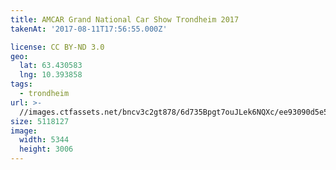 ```yaml
---
title: AMCAR Grand National Car Show Trondheim 2017
takenAt: '2017-08-11T17:56:55.000Z'

license: CC BY-ND 3.0
geo:
  lat: 63.430583
  lng: 10.393858
tags:
  - trondheim
url: >-
  //images.ctfassets.net/bncv3c2gt878/6d735Bpgt7ouJLek6NQXc/ee93090d5e5330e1e3dd391d5d2e5843/amcar-grand-national-car-show-trondheim-2017_36339890642_o
size: 5118127
image:
  width: 5344
  height: 3006
---
```

